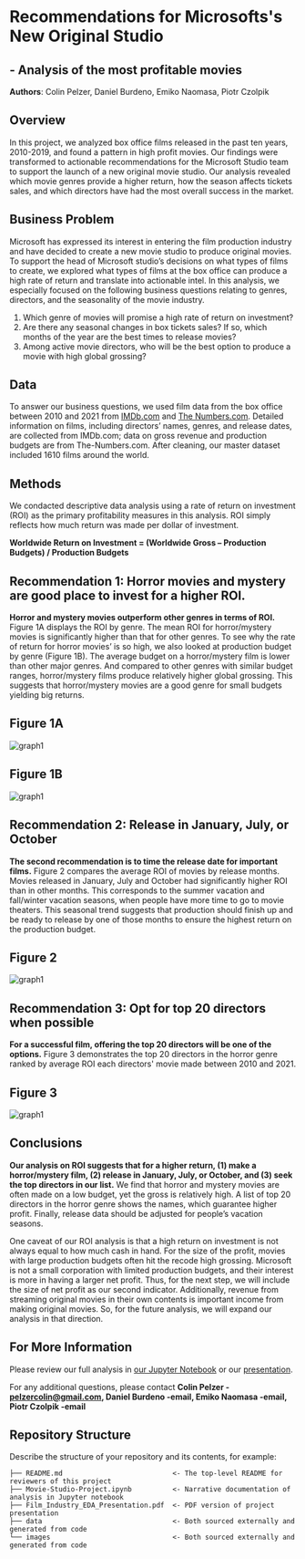 # Recommendations for Microsofts's New Original Studio 
## - Analysis of the most profitable movies

**Authors**: Colin Pelzer, Daniel Burdeno, Emiko Naomasa, Piotr Czolpik

## Overview

In this project, we analyzed box office films released in the past ten years, 2010-2019, and found a pattern in high profit movies. 
Our findings were transformed to actionable recommendations for the Microsoft Studio team to support the launch of a new original movie studio. 
Our analysis revealed which  movie genres provide a higher return, how the season affects tickets sales, 
and which directors have had the most overall success in the market. 


## Business Problem

Microsoft has expressed its interest in entering the film production industry and have decided to create a new movie studio to produce original movies. 
To support the head of Microsoft studio’s decisions on what types of films to create, 
we explored what types of films at the box office can produce a high rate of return and translate into actionable intel. 
In this analysis, we especially focused on the following business questions relating to genres, directors, and the seasonality of the movie industry.

1.	Which genre of movies will promise a high rate of return on investment?   
2.	Are there any seasonal changes in box tickets sales? If so, which months of the year are the best times to release movies? 
3.	Among active movie directors, who will be the best option to produce a movie with high global grossing? 

## Data

To answer our business questions, we used film data from the box office between 2010 and 2021 from [IMDb.com](https://www.imdb.com/) and [The Numbers.com](https://www.the-numbers.com/). 
Detailed information on films, including directors’ names, genres, and release dates, are collected from IMDb.com; 
data on gross revenue and production budgets are from The-Numbers.com. 
After cleaning, our master dataset included 1610 films around the world.  


## Methods

We condacted descriptive data analysis using a rate of return on investment (ROI) as the primary profitability measures in this analysis. 
ROI simply reflects how much return was made per dollar of investment.  

**Worldwide Return on Investment = (Worldwide Gross – Production Budgets) / Production Budgets** 


## Recommendation 1: Horror movies and mystery are good place to invest for a higher ROI. 

**Horror and mystery movies outperform other genres in terms of ROI.** 
Figure 1A displays the ROI by genre. 
The mean ROI for horror/mystery movies is significantly higher than that for other genres. 
To see why the rate of return for horror movies’ is so high, we also looked at production budget by genre (Figure 1B). 
The average budget on a horror/mystery film is lower than other major genres. 
And compared to other genres with similar budget ranges, horror/mystery films produce relatively higher global grossing. 
This suggests that horror/mystery movies are a good genre for small budgets yielding big returns. 

## Figure 1A
![graph1](./Images/ROIBARGenre.png)

## Figure 1B
![graph1](./Images/Bar_budget_gross_genre1.png)

## Recommendation 2: Release in January, July, or October 

**The second recommendation is to time the release date for important films.** 
Figure 2 compares the average ROI of movies by release months. 
Movies released in January, July and October had significantly higher ROI than in other months. 
This corresponds to the summer vacation and fall/winter vacation seasons, when people have more time to go to movie theaters. 
This seasonal trend suggests that production should finish up and be ready to release by one of those months to ensure the highest return on the production budget.

## Figure 2
![graph1](./Images/Seasonality.png)

## Recommendation 3: Opt for top 20 directors when possible

**For a successful film, offering the top 20 directors will be one of the options.** 
Figure 3 demonstrates the top 20 directors in the horror genre ranked by average ROI each directors' movie made between 2010 and 2021. 

## Figure 3
![graph1](./Images/directors.png)


## Conclusions

**Our analysis on ROI suggests that for a higher return, (1) make a horror/mystery film, (2) release in January, July, or October, and (3) seek the top directors in our list.** 
We find that horror and mystery movies are often made on a low budget, yet the gross is relatively high. 
A list of top 20 directors in the horror genre shows the names, which guarantee higher profit. 
Finally, release data should be adjusted for people’s vacation seasons. 

One caveat of our ROI analysis is that a high return on investment is not always equal to how much cash in hand. 
For the size of the profit, movies with large production budgets often hit the recode high grossing. 
Microsoft is not a small corporation with limited production budgets, and their interest is more in having a larger net profit. 
Thus, for the next step, we will include the size of net profit as our second indicator. 
Additionally, revenue from streaming original movies in their own contents is important income from making original movies. 
So, for the future analysis, we will expand our analysis in that direction. 


## For More Information

Please review our full analysis in [our Jupyter Notebook](./Movie-Studio-Project.ipynb) or our [presentation](./Film-Industry-EDA-PresentationF.pdf).

For any additional questions, please contact **Colin Pelzer - pelzercolin@gmail.com, Daniel Burdeno -email, Emiko Naomasa -email, Piotr Czolpik -email**

## Repository Structure

Describe the structure of your repository and its contents, for example:

```
├── README.md                           <- The top-level README for reviewers of this project
├── Movie-Studio-Project.ipynb          <- Narrative documentation of analysis in Jupyter notebook
├── Film_Industry_EDA_Presentation.pdf  <- PDF version of project presentation
├── data                                <- Both sourced externally and generated from code
└── images                              <- Both sourced externally and generated from code
```
